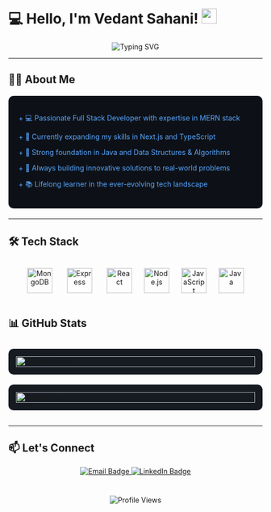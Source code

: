 # 💻 Hello, I'm Vedant Sahani! <img src="https://media.giphy.com/media/hvRJCLFzcasrR4ia7z/giphy.gif" width="30px">

<div align="center">
  <img src="https://readme-typing-svg.demolab.com?font=Fira+Code&weight=600&size=22&pause=1000&color=22C3EE&center=true&vCenter=true&width=500&lines=Full+Stack+Developer;MERN+Stack+Specialist;Java+DSA+Enthusiast;Continuous+Learner" alt="Typing SVG" />
</div>

---

## 👨‍💻 About Me

<div style="background: #0D1117; border-radius: 10px; padding: 20px; margin: 20px 0;">
<p style="color: #58A6FF;">+ 💻 Passionate Full Stack Developer with expertise in MERN stack</p>
<p style="color: #58A6FF;">+ 🌱 Currently expanding my skills in Next.js and TypeScript</p>
<p style="color: #58A6FF;">+ 🧠 Strong foundation in Java and Data Structures & Algorithms</p>
<p style="color: #58A6FF;">+ 🚀 Always building innovative solutions to real-world problems</p>
<p style="color: #58A6FF;">+ 📚 Lifelong learner in the ever-evolving tech landscape</p>
</div>

---

## 🛠️ Tech Stack

<p align="center">
  <img src="https://cdn.jsdelivr.net/gh/devicons/devicon/icons/mongodb/mongodb-original.svg" alt="MongoDB" width="50" style="margin: 10px;" />
  <img src="https://cdn.jsdelivr.net/gh/devicons/devicon/icons/express/express-original.svg" alt="Express" width="50" style="margin: 10px; background: white; padding: 5px; border-radius: 5px;" />
  <img src="https://cdn.jsdelivr.net/gh/devicons/devicon/icons/react/react-original.svg" alt="React" width="50" style="margin: 10px;" />
  <img src="https://cdn.jsdelivr.net/gh/devicons/devicon/icons/nodejs/nodejs-original.svg" alt="Node.js" width="50" style="margin: 10px;" />
  <img src="https://cdn.jsdelivr.net/gh/devicons/devicon/icons/javascript/javascript-original.svg" alt="JavaScript" width="50" style="margin: 10px;" />
  <img src="https://cdn.jsdelivr.net/gh/devicons/devicon/icons/java/java-original.svg" alt="Java" width="50" style="margin: 10px;" />
</p>


## 📊 GitHub Stats

<div style="display: flex; flex-wrap: wrap; gap: 20px; justify-content: center; margin: 30px 0;">

<div style="background: #161B22; border-radius: 10px; padding: 15px; flex: 1; min-width: 300px;">
<img src="https://github-readme-stats.vercel.app/api?username=VeduSah&show_icons=true&theme=radical&hide_border=true" alt="GitHub Stats" style="width: 100%;"/>
</div>

<div style="background: #161B22; border-radius: 10px; padding: 15px; flex: 1; min-width: 300px;">
<img src="https://github-readme-stats.vercel.app/api/top-langs/?username=VeduSah&layout=compact&theme=radical&hide_border=true" alt="Top Languages" style="width: 100%;"/>
</div>

</div>

---

## 📫 Let's Connect

<p align="center">
  <a href="mailto:vedantsahani6@gmail.com" target="_blank">
    <img src="https://img.shields.io/badge/Email-D14836?style=for-the-badge&logo=gmail&logoColor=white" alt="Email Badge"/>
  </a>
  
  <a href="https://www.linkedin.com/in/vedant-sahani-561b92318/" target="_blank">
    <img src="https://img.shields.io/badge/LinkedIn-0077B5?style=for-the-badge&logo=linkedin&logoColor=white" alt="LinkedIn Badge"/>
  </a>
  
 
</p>


<div align="center" style="margin-top: 40px;">
<img src="https://komarev.com/ghpvc/?username=VedantSahani&color=blue&style=flat" alt="Profile Views"/>
</div>
